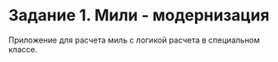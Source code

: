 # Задание 1. Мили - модернизация

Приложение для расчета миль с логикой расчета в специальном классе.